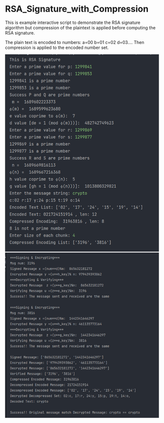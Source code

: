 # RSA_Signature_with_Compression

This is example interactive script to demonstrate the RSA signature algorithm but compression of the plaintext is applied before computing the RSA signature.

The plain text is encoded to numbers: a=00 b=01 c=02 d=03....
Then compression is applied to the encoded number set.

![alt text](https://github.com/Nishaant215/RSA_Signature_with_Compression/blob/main/RSA_Signature_Part1.png)
![alt text](https://github.com/Nishaant215/RSA_Signature_with_Compression/blob/main/RSA_Signature_Part2.png)
